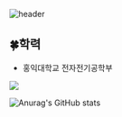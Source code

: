 ![header](https://capsule-render.vercel.app/api?type=venom&color=auto&height=150&section=header&text=Profile&fontSize=90&animation=fadeIn)

## 🍀학력
- 홍익대학교 전자전기공학부

<img src="https://img.shields.io/badge/Python-3776AB?logo=Python">


![Anurag's GitHub stats](https://github-readme-stats.vercel.app/api?username=imewuzin&show_icons=true&theme=radical)
